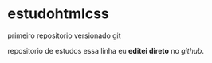 # estudohtmlcss
 primeiro repositorio versionado git 

repositorio de estudos
essa linha eu **editei direto** no *github*.
